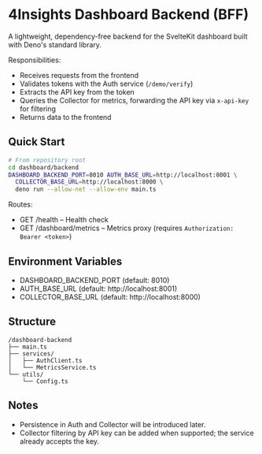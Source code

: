 # 4Insights Dashboard Backend (BFF)

A lightweight, dependency-free backend for the SvelteKit dashboard built with Deno's standard library.

Responsibilities:
- Receives requests from the frontend
- Validates tokens with the Auth service (`/demo/verify`)
- Extracts the API key from the token
- Queries the Collector for metrics, forwarding the API key via `x-api-key` for filtering
- Returns data to the frontend

## Quick Start

```bash
# From repository root
cd dashboard/backend
DASHBOARD_BACKEND_PORT=8010 AUTH_BASE_URL=http://localhost:8001 \
  COLLECTOR_BASE_URL=http://localhost:8000 \
  deno run --allow-net --allow-env main.ts
```

Routes:
- GET /health – Health check
- GET /dashboard/metrics – Metrics proxy (requires `Authorization: Bearer <token>`)

## Environment Variables
- DASHBOARD_BACKEND_PORT (default: 8010)
- AUTH_BASE_URL (default: http://localhost:8001)
- COLLECTOR_BASE_URL (default: http://localhost:8000)

## Structure
```
/dashboard-backend
├── main.ts
├── services/
│   ├── AuthClient.ts
│   └── MetricsService.ts
└── utils/
    └── Config.ts
```

## Notes
- Persistence in Auth and Collector will be introduced later.
- Collector filtering by API key can be added when supported; the service already accepts the key.

